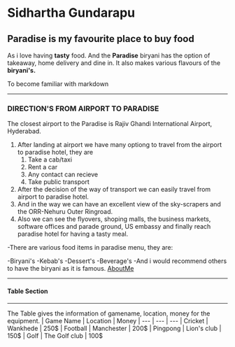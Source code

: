 # Sidhartha Gundarapu

## Paradise is my favourite place to buy food

As i love having **tasty** food. And the **Paradise** biryani has the option of takeaway, home delivery and dine in. It also makes various flavours of the **biryani's.**

To become familiar with markdown

---

### DIRECTION'S FROM AIRPORT TO PARADISE

The closest airport to the Paradise is Rajiv Ghandi International Airport, Hyderabad.

1. After landing at airport we have many optiong to travel from the airport to paradise hotel, they are
   1. Take a cab/taxi
   2. Rent a car
   3. Any contact can recieve
   4. Take public transport
2. After the decision of the way of transport we can easily travel from airport to  paradise hotel.
3. And in the way we can have an excellent view of the sky-scrapers and the ORR-Nehuru Outer Ringroad.
4. Also we can see the flyovers, shoping malls, the business markets, software offices and parade ground, US embassy and finally reach paradise hotel for having a tasty meal.

-There are various food items in paradise menu, they are:

-Biryani's
-Kebab's
-Dessert's
-Beverage's
-And i would recommend others to have the biryani as it is famous.
[AboutMe](https://github.com/SidharthaGundarapu/assignment2-gundarapu/blob/main/AboutMe.md)

---
#### Table Section
---
The Table gives the information of gamename, location, money for the equipment.
| Game Name | Location | Money
| --- | --- | ---
| Cricket | Wankhede | 250$
| Football | Manchester | 200$
| Pingpong | Lion's club | 150$
| Golf | The Golf club | 100$